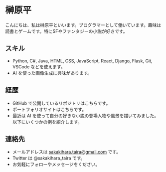 # 榊原平

こんにちは、私は榊原平といいます。プログラマーとして働いています。趣味は読書とゲームです。特にSFやファンタジーの小説が好きです。

## スキル

- Python, C#, Java, HTML, CSS, JavaScript, React, Django, Flask, Git, VSCode などを使えます。
- AI を使った画像生成に興味があります。

## 経歴

- GitHub で公開しているリポジトリはこちらです。
- ポートフォリオサイトはこちらです。
- 最近は AI を使って自分の好きな小説の登場人物や風景を描いてみました。以下にいくつかの例を紹介します。

## 連絡先

- メールアドレスは sakakihara.taira@gmail.com です。
- Twitter は @sakakihara_taira です。
- お気軽にフォローやメッセージをください。


<!--
**t-sakaki/t-sakaki** is a ✨ _special_ ✨ repository because its `README.md` (this file) appears on your GitHub profile.

Here are some ideas to get you started:

- 🔭 I’m currently working on ...
- 🌱 I’m currently learning ...
- 👯 I’m looking to collaborate on ...
- 🤔 I’m looking for help with ...
- 💬 Ask me about ...
- 📫 How to reach me: ...
- 😄 Pronouns: ...
- ⚡ Fun fact: ...
-->
